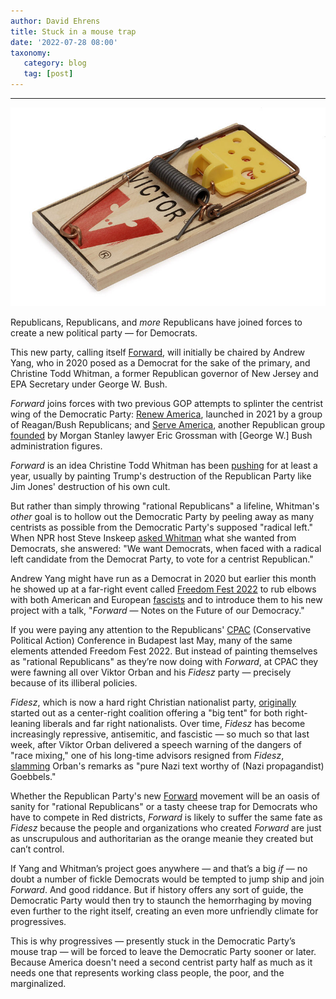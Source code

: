 ```yaml
---
author: David Ehrens
title: Stuck in a mouse trap
date: '2022-07-28 08:00'
taxonomy:
   category: blog
   tag: [post]
---
```

---
 
![](mousetrap.jpg)

Republicans, Republicans, and *more* Republicans have joined forces to create a new political party — for Democrats.

This new party, calling itself [Forward](https://www.forwardparty.com/merger_splash?splash=1), will initially be chaired by Andrew Yang, who in 2020 posed as a Democrat for the sake of the primary, and Christine Todd Whitman, a former Republican governor of New Jersey and EPA Secretary under George W. Bush.

*Forward* joins forces with two previous GOP attempts to splinter the centrist wing of the Democratic Party: [Renew America](https://renewamericamovement.com/), launched in 2021 by a group of Reagan/Bush Republicans; and [Serve America](https://joinsam.org/), another Republican group [founded](https://en.wikipedia.org/wiki/Serve_America_Movement) by Morgan Stanley lawyer Eric Grossman with [George W.] Bush administration figures.

*Forward* is an idea Christine Todd Whitman has been [pushing](https://www.npr.org/2021/05/15/997204597/christine-todd-whitman-pushes-formation-of-alternative-republican-party) for at least a year, usually by painting Trump's destruction of the Republican Party like Jim Jones' destruction of his own cult.

But rather than simply throwing "rational Republicans" a lifeline, Whitman's *other* goal is to hollow out the Democratic Party by peeling away as many centrists as possible from the Democratic Party's supposed "radical left." When NPR host Steve Inskeep [asked Whitman](https://www.npr.org/2021/10/15/1046279392/rational-republicans-say-some-in-the-party-are-killing-the-gop) what she wanted from Democrats, she answered: "We want Democrats, when faced with a radical left candidate from the Democrat Party, to vote for a centrist Republican."

Andrew Yang might have run as a Democrat in 2020 but earlier this month he showed up at a far-right event called [Freedom Fest 2022](https://www.freedomfest.com/speakers/andrew-yang/) to rub elbows with both American and European [fascists](https://freedomfest2022.sched.com/directory/speakers) and to introduce them to his new project with a talk, "*Forward* — Notes on the Future of our Democracy."

If you were paying any attention to the Republicans' [CPAC](https://www.cpachungary.com/en/) (Conservative Political Action) Conference in Budapest last May, many of the same elements attended Freedom Fest 2022. But instead of painting themselves as "rational Republicans" as they’re now doing with *Forward*, at CPAC they were fawning all over Viktor Orban and his *Fidesz* party — precisely because of its illiberal policies.

*Fidesz*, which is now a hard right Christian nationalist party, [originally](https://ehrens.substack.com/p/cpac-hungary) started out as a center-right coalition offering a "big tent" for both right-leaning liberals and far right nationalists. Over time, *Fidesz* has become increasingly repressive, antisemitic, and fascistic — so much so that last week, after Viktor Orban delivered a speech warning of the dangers of "race mixing," one of his long-time advisors resigned from *Fidesz*, [slamming](https://www.cnn.com/2022/07/27/europe/viktor-orban-hungary-race-speech-intl/index.html) Orban's remarks as "pure Nazi text worthy of (Nazi propagandist) Goebbels."

Whether the Republican Party's new [Forward](https://www.cnn.com/2022/07/27/europe/viktor-orban-hungary-race-speech-intl/index.html) movement will be an oasis of sanity for "rational Republicans" or a tasty cheese trap for Democrats who have to compete in Red districts, *Forward* is likely to suffer the same fate as *Fidesz* because the people and organizations who created *Forward* are just as unscrupulous and authoritarian as the orange meanie they created but can’t control.

If Yang and Whitman’s project goes anywhere — and that’s a big *if* — no doubt a number of fickle Democrats would be tempted to jump ship and join *Forward*. And good riddance. But if history offers any sort of guide, the Democratic Party would then try to staunch the hemorrhaging by moving even further to the right itself, creating an even more unfriendly climate for progressives.

This is why progressives — presently stuck in the Democratic Party’s mouse trap — will be forced to leave the Democratic Party sooner or later. Because America doesn't need a second centrist party half as much as it needs one that represents working class people, the poor, and the marginalized.

